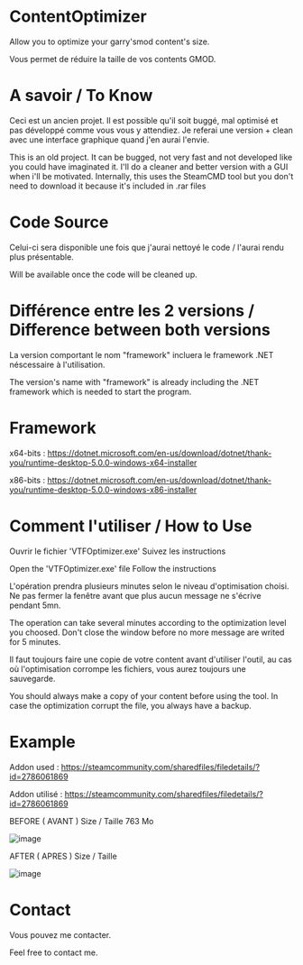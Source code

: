 # ContentOptimizer
Allow you to optimize your garry'smod content's size. 

Vous permet de réduire la taille de vos contents GMOD.

# A savoir / To Know
Ceci est un ancien projet. Il est possible qu'il soit buggé, mal optimisé et pas développé comme vous vous y attendiez. Je referai une version + clean avec une interface graphique quand j'en aurai l'envie.

This is an old project. It can be bugged, not very fast and not developed like you could have imaginated it. I'll do a cleaner and better version with a GUI when i'll be motivated.
Internally, this uses the SteamCMD tool but you don't need to download it because it's included in .rar files

# Code Source
Celui-ci sera disponible une fois que j'aurai nettoyé le code / l'aurai rendu plus présentable.

Will be available once the code will be cleaned up.

# Différence entre les 2 versions / Difference between both versions
La version comportant le nom "framework" incluera le framework .NET néscessaire à l'utilisation.

The version's name with "framework" is already including the .NET framework which is needed to start the program.

# Framework
x64-bits : https://dotnet.microsoft.com/en-us/download/dotnet/thank-you/runtime-desktop-5.0.0-windows-x64-installer

x86-bits : https://dotnet.microsoft.com/en-us/download/dotnet/thank-you/runtime-desktop-5.0.0-windows-x86-installer

# Comment l'utiliser / How to Use
Ouvrir le fichier 'VTFOptimizer.exe'
Suivez les instructions

Open the 'VTFOptimizer.exe' file
Follow the instructions

L'opération prendra plusieurs minutes selon le niveau d'optimisation choisi. Ne pas fermer la fenêtre avant que plus aucun message ne s'écrive pendant 5mn.

The operation can take several minutes according to the optimization level you choosed. Don't close the window before no more message are writed for 5 minutes.

Il faut toujours faire une copie de votre content avant d'utiliser l'outil, au cas où l'optimisation corrompe les fichiers, vous aurez toujours une sauvegarde.

You should always make a copy of your content before using the tool. In case the optimization corrupt the file, you always have a backup.



# Example

Addon used : https://steamcommunity.com/sharedfiles/filedetails/?id=2786061869

Addon utilisé : https://steamcommunity.com/sharedfiles/filedetails/?id=2786061869

BEFORE ( AVANT )
Size / Taille 763 Mo

![image](https://user-images.githubusercontent.com/82554322/171998697-84eda593-7f15-43d4-89c5-2edb1c0d7da3.png)

AFTER ( APRES )
Size / Taille

![image](https://user-images.githubusercontent.com/82554322/171999546-8b5de7b4-6ac3-4839-bfee-f5e88641e2b9.png)

# Contact

Vous pouvez me contacter.

Feel free to contact me.


